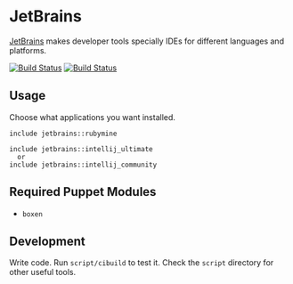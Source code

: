 # JetBrains

[JetBrains](http://www.jetbrains.com/) makes developer tools specially IDEs
for different languages and platforms.

[![Build Status](https://snap-ci.com/i3YkY9o3EsatHWyNfSGber-7uRbxbZmrHJzCW_J28cQ/build_image)](https://snap-ci.com/projects/mavcunha/puppet-jetbrains/build_history)
[![Build Status](https://travis-ci.org/mavcunha/puppet-jetbrains.png)](https://travis-ci.org/mavcunha/puppet-jetbrains)

## Usage

Choose what applications you want installed.

```puppet
include jetbrains::rubymine

include jetbrains::intellij_ultimate
  or
include jetbrains::intellij_community
```

## Required Puppet Modules

* `boxen`

## Development

Write code. Run `script/cibuild` to test it. Check the `script`
directory for other useful tools.
